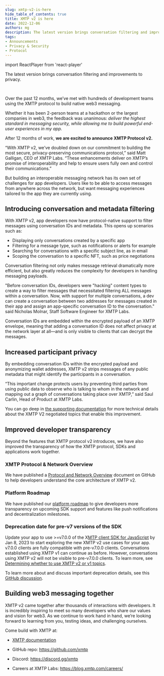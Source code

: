 ```yaml
---
slug: xmtp-v2-is-here
hide_table_of_contents: true
title: XMTP v2 is here
date: 2022-12-06
authors: mg
description: The latest version brings conversation filtering and improvements to privacy.
tags:
- Announcements
- Privacy & Security
- Protocol
---
```

import ReactPlayer from 'react-player'

The latest version brings conversation filtering and improvements to privacy.

<ReactPlayer width="100%" controls url='https://www.youtube.com/watch?v=8_ufTvYBdLo' />

<!--truncate-->

<br/>

Over the past 12 months, we’ve met with hundreds of development teams using the XMTP protocol to build native web3 messaging.

Whether it has been 2-person teams at a hackathon or the largest companies in web3, the feedback was unanimous: _deliver the highest standard in messaging security, while allowing me to build powerful end-user experiences in my app._

After 12 months of work, **we are excited to announce XMTP Protocol v2.**

“With XMTP v2, we’ve doubled down on our commitment to building the most secure, privacy-preserving communications protocol,” said Matt Galligan, CEO of XMTP Labs. “These enhancements deliver on XMTP’s promise of interoperability and help to ensure users fully own and control their communications.”

But building an interoperable messaging network has its own set of challenges for app developers. Users like to be able to access messages from anywhere across the network, but want messaging experiences tailored to the app they are currently using.


## Introducing conversation and metadata filtering

With XMTP v2, app developers now have protocol-native support to filter messages using conversation IDs and metadata. This opens up scenarios such as:

- Displaying only conversations created by a specific app
- Filtering for a message type, such as notifications or alerts for example
- Searching for conversations with a specific subject line, as in email
- Scoping the conversation to a specific NFT, such as price negotiations

Conversation filtering not only makes message retrieval dramatically more efficient, but also greatly reduces the complexity for developers in handling messaging payloads.

"Before conversation IDs, developers were "hacking" content types to create a way to filter messages that necessitated filtering ALL messages within a conversation. Now, with support for multiple conversations, a dev can create a conversation between two addresses for messages created in their app and assign an app-specific conversation ID to the conversation." said Nicholas Molnar, Staff Software Engineer for XMTP Labs.

Conversation IDs are embedded within the encrypted payload of an XMTP envelope, meaning that adding a conversation ID does not affect privacy at the network layer at all—and is only visible to clients that can decrypt the messages.


## Increased participant privacy

By embedding conversation IDs within the encrypted payload and anonymizing wallet addresses, XMTP v2 strips messages of any public metadata that might identify the participants in a conversation.

“This important change protects users by preventing third parties from using public data to observe who is talking to whom in the network and mapping out a graph of conversations taking place over XMTP,” said Saul Carlin, Head of Product at XMTP Labs.

You can go deep in [the supporting documentation](/docs/dev-concepts/architectural-overview#client-layer) for more technical details about the XMTP V2 negotiated topics that enable this improvement.


## Improved developer transparency

Beyond the features that XMTP protocol v2 introduces, we have also improved the transparency of how the XMTP protocol, SDKs and applications work together.


### XMTP Protocol & Network Overview

We have published a [Protocol and Network Overview](https://github.com/xmtp/proto/blob/main/PROTOCOL.md) document on GitHub to help developers understand the core architecture of XMTP v2.


### Platform Roadmap

We have published our [platform roadmap](/vision/roadmap) to give developers more transparency on upcoming SDK support and features like push notifications and decentralization milestones.


### Deprecation date for pre-v7 versions of the SDK

Update your app to use >=v7.0.0 of the X[MTP client SDK for JavaScript](https://github.com/xmtp/xmtp-js) by Jan 8, 2023 to start exploring the new XMTP v2 use cases for your app. v7.0.0 clients are fully compatible with pre-v7.0.0 clients. Conversations established using XMTP v1 can continue as before. However, conversations using XMTP v2 will not be visible to pre-v7.0.0 clients. To learn more, see [Determining whether to use XMTP v2 or v1 topics](/docs/dev-concepts/architectural-overview#determining-whether-to-use-xmtp-v2-or-v1-topics).

To learn more about and discuss important deprecation details, see this [GitHub discussion](https://github.com/orgs/xmtp/discussions/17).

## Building web3 messaging together

XMTP v2 came together after thousands of interactions with developers. It is incredibly inspiring to meet so many developers who share our values and vision for web3. As we continue to work hand in hand, we’re looking forward to learning from you, testing ideas, and challenging ourselves.

Come build with XMTP at:

- [XMTP documentation](/docs/dev-concepts/introduction)

- GitHub repo: https://github.com/xmtp

- Discord: https://discord.gg/xmtp

- Careers at XMTP Labs: https://blog.xmtp.com/careers/
